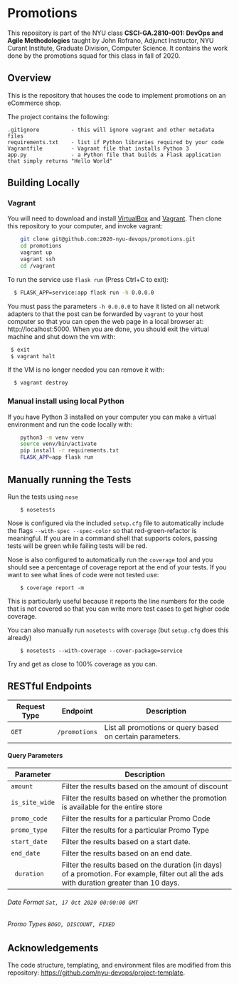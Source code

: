# Promotions

This repository is part of the NYU class **CSCI-GA.2810-001: DevOps and Agile Methodologies** taught by John Rofrano, Adjunct Instructor, NYU Curant Institute, Graduate Division, Computer Science. It contains the work done by the promotions squad for this class in fall of 2020.

## Overview

This is the repository that houses the code to implement promotions on an eCommerce shop.

The project contains the following:

```text
.gitignore          - this will ignore vagrant and other metadata files
requirements.txt    - list if Python libraries required by your code
Vagrantfile         - Vagrant file that installs Python 3
app.py              - a Python file that builds a Flask application that simply returns "Hello World"
```

## Building Locally

### Vagrant

You will need to download and install [VirtualBox](https://www.virtualbox.org/) and [Vagrant](https://www.vagrantup.com/). Then clone this repository to your computer, and invoke vagrant:

```bash
    git clone git@github.com:2020-nyu-devops/promotions.git
    cd promotions
    vagrant up
    vagrant ssh
    cd /vagrant
```

To run the service use `flask run` (Press Ctrl+C to exit):

```bash
  $ FLASK_APP=service:app flask run -h 0.0.0.0
```

You must pass the parameters `-h 0.0.0.0` to have it listed on all network adapters to that the post can be forwarded by `vagrant` to your host computer so that you can open the web page in a local browser at: http://localhost:5000. When you are done, you should exit the virtual machine and shut down the vm with:

```bash
 $ exit
 $ vagrant halt
```

If the VM is no longer needed you can remove it with:

```bash
  $ vagrant destroy
```

### Manual install using local Python

If you have Python 3 installed on your computer you can make a virtual environment and run the code locally with:

```bash
    python3 -m venv venv
    source venv/bin/activate
    pip install -r requirements.txt
    FLASK_APP=app flask run
```

## Manually running the Tests

Run the tests using `nose`

```shell
    $ nosetests
```

Nose is configured via the included `setup.cfg` file to automatically include the flags `--with-spec --spec-color` so that red-green-refactor is meaningful. If you are in a command shell that supports colors, passing tests will be green while failing tests will be red.

Nose is also configured to automatically run the `coverage` tool and you should see a percentage of coverage report at the end of your tests. If you want to see what lines of code were not tested use:

```shell
    $ coverage report -m
```

This is particularly useful because it reports the line numbers for the code that is not covered so that you can write more test cases to get higher code coverage.

You can also manually run `nosetests` with `coverage` (but `setup.cfg` does this already)

```shell
    $ nosetests --with-coverage --cover-package=service
```

Try and get as close to 100% coverage as you can.

## RESTful Endpoints
| Request Type | Endpoint | Description |
|-------| ------ |------------|
|```GET``` |```/promotions``` | List all promotions or query based on certain parameters. |

#### Query Parameters
| Parameter |Description |
|--------|-------------|
|```amount``` | Filter the results based on the amount of discount |
|```is_site_wide``` | Filter the results based on whether the promotion is available for the entire store |
|```promo_code``` | Filter the results for a particular Promo Code |
|```promo_type``` | Filter the results for a particular Promo Type |
|```start_date``` | Filter the results based on a start date. |
|```end_date``` | Filter the results based on an end date. |
|``` duration``` | Filter the results based on the duration (in days) of a promotion. For example, filter out all the ads with duration greater than 10 days. |

###### Date Format ```Sat, 17 Oct 2020 00:00:00 GMT```
###### Promo Types ```BOGO, DISCOUNT, FIXED```

## Acknowledgements

The code structure, templating, and environment files are modified from this repository: https://github.com/nyu-devops/project-template.

